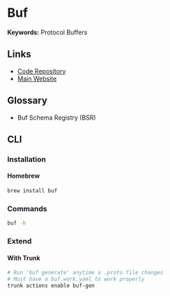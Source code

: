 # Buf

**Keywords:** Protocol Buffers

## Links

- [Code Repository](https://github.com/bufbuild/buf)
- [Main Website](https://buf.build)

## Glossary

- Buf Schema Registry (BSR)

## CLI

### Installation

#### Homebrew

```sh
brew install buf
```

### Commands

```sh
buf -h
```

<!-- ### Usage

```sh
#
buf generate
``` -->

### Extend

#### With Trunk

```sh
# Run 'buf generate' anytime a .proto file changes
# Must have a buf.work.yaml to work properly
trunk actions enable buf-gen
```
